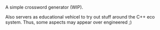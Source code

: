 A simple crossword generator (WIP).

Also servers as educational vehicel to try out stuff around the C++ eco system.
Thus, some aspects may appear over engineered ;)